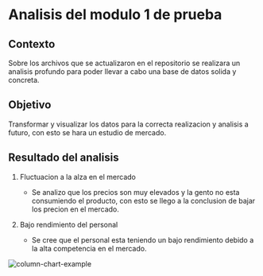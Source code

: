 # **Analisis del modulo 1 de prueba**

## **Contexto**
Sobre los archivos que se actualizaron en el repositorio se realizara un analisis profundo para poder llevar a cabo una base de datos solida y concreta.

## **Objetivo**
Transformar y visualizar los datos para la correcta realizacion y analisis a futuro, con esto se hara un estudio de mercado.

## **Resultado del analisis**
1. Fluctuacion a la alza en el mercado
   - Se analizo que los precios son muy elevados y la gento no esta consumiendo el producto, con esto se llego a la conclusion de bajar los precion en el mercado.

2. Bajo rendimiento del personal
   - Se cree que el personal esta teniendo un bajo rendimiento debido a la alta competencia en el mercado.

![column-chart-example](https://github.com/javicruzz/Microsoft_Excel/assets/174209143/4bf2cdf7-d27c-48b5-b055-502cab3f72d4)
